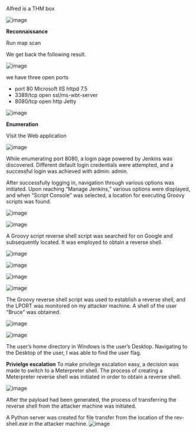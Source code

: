 Alfred is a THM box 

![image](https://github.com/user-attachments/assets/a13253ae-f2f2-4067-beab-119b4877f6a3)

**Reconnaissance**

Run map scan 

We get back the following result.

![image](https://github.com/user-attachments/assets/962f85c2-e284-4a72-a29c-8e9ab3bc8aea)


we have three open ports 

* port 80 Microsoft IIS httpd 7.5
* 3389/tcp open  ssl/ms-wbt-server
* 8080/tcp open  http Jetty  


![image](https://github.com/user-attachments/assets/f34d690d-d1b3-4409-a439-38055eb37d61)

**Enumeration**

Visit the Web application 

![image](https://github.com/user-attachments/assets/a3fa0f46-856d-4932-9cb3-045f0e76a5a0)

While enumerating port 8080, a login page powered by Jenkins was discovered. Different default login credentials were attempted, and a successful login was achieved with admin: admin.

After successfully logging in, navigation through various options was initiated. Upon reaching “Manage Jenkins,” various options were displayed, and when “Script Console” was selected, a location for executing Groovy scripts was found.

![image](https://github.com/user-attachments/assets/8ba03aae-04e1-4b29-9954-2d4e275d1ddb)

![image](https://github.com/user-attachments/assets/809f477d-1b64-437a-958d-73b1f98c6c08)

A Groovy script reverse shell script was searched for on Google and subsequently located. It was employed to obtain a reverse shell.

![image](https://github.com/user-attachments/assets/8f5f713e-5875-4e1c-bcad-413c050d6a08)

![image](https://github.com/user-attachments/assets/da967f3d-e12b-4c2f-b249-7d615a5202e7)


![image](https://github.com/user-attachments/assets/41355bdf-3451-4df2-874c-4e512942d595)


![image](https://github.com/user-attachments/assets/90e237ef-9b31-4c8e-b253-8cd13c3a7a60)

The Groovy reverse shell script was used to establish a reverse shell, and the LPORT was monitored on my attacker machine. A shell of the user “Bruce” was obtained.

![image](https://github.com/user-attachments/assets/c1b7c5c0-f552-4add-986d-617019f7fd9c)

![image](https://github.com/user-attachments/assets/ab06e2f7-39c9-45d9-b937-dba5fb412f12)

The user’s home directory in Windows is the user’s Desktop. Navigating to the Desktop of the user, I was able to find the user flag.

**Privielge escalation**
To make privilege escalation easy, a decision was made to switch to a Meterpreter shell. The process of creating a Meterpreter reverse shell was initiated in order to obtain a reverse shell.

![image](https://github.com/user-attachments/assets/05542ece-76a4-4190-98d9-4e1d5b78f7c5)

After the payload had been generated, the process of transferring the reverse shell from the attacker machine was initiated.

A Python server was created for file transfer from the location of the rev-shell.exe in the attacker machine.
![image](https://github.com/user-attachments/assets/92afa088-ddde-4ce5-837d-83fb451dcf72)

